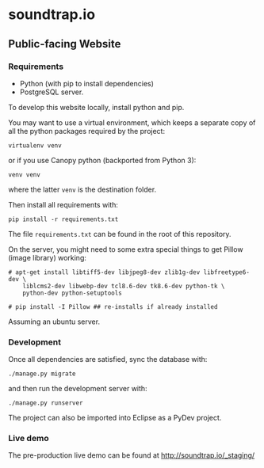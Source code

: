 # soundtrap.io 

## Public-facing Website

### Requirements

* Python (with pip to install dependencies)
* PostgreSQL server.

To develop this website locally, install python and pip. 

You may want to use a virtual environment, which keeps a separate copy of all 
the python packages required by the project:

    virtualenv venv
    
or if you use Canopy python (backported from Python 3):

    venv venv
    
where the latter ``venv`` is the destination folder.  

Then install all requirements with:
    
    pip install -r requirements.txt

The file ``requirements.txt`` can be found in the root of this repository.

On the server, you might need to some extra special things to get Pillow (image 
library) working:

    # apt-get install libtiff5-dev libjpeg8-dev zlib1g-dev libfreetype6-dev \
    	liblcms2-dev libwebp-dev tcl8.6-dev tk8.6-dev python-tk \
    	python-dev python-setuptools
    
    # pip install -I Pillow ## re-installs if already installed
    
Assuming an ubuntu server.  

### Development

Once all dependencies are satisfied, sync the database with:

    ./manage.py migrate

and then run the development server with:

    ./manage.py runserver

The project can also be imported into Eclipse as a PyDev project.

### Live demo

The pre-production live demo can be found at http://soundtrap.io/_staging/

